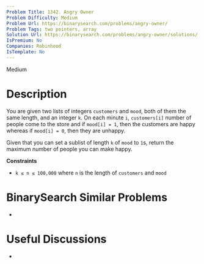 ```yaml
---
Problem Title: 1342. Angry Owner
Problem Difficulty: Medium
Problem Url: https://binarysearch.com/problems/angry-owner/
Problem Tags: two pointers, array
Solution Url: https://binarysearch.com/problems/angry-owner/solutions/
IsPremium: No
Companies: Robinhood
IsTemplate: No
---
```


<span style="color: ;">Medium</span>

# Description

You are given two lists of integers `customers` and `mood`, both of them the same length, and an integer `k`. On each minute `i`, `customers[i]` number of people come to the store and if `mood[i] = 1`, then the customers are happy whereas if `mood[i] = 0`, then they are unhappy.

Given that you can set a sublist of length `k` of `mood` to `1`s, return the maximum number of people you can make happy.

**Constraints**
- `k ≤ n ≤ 100,000` where `n` is the length of `customers` and `mood`

# BinarySearch Similar Problems

- []()

# Useful Discussions

- []()
